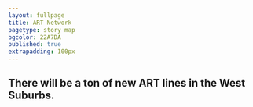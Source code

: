 ```yaml
---
layout: fullpage
title: ART Network
pagetype: story map
bgcolor: 22A7DA
published: true
extrapadding: 100px
---
```



## There will be a ton of new ART lines in the West Suburbs. 
